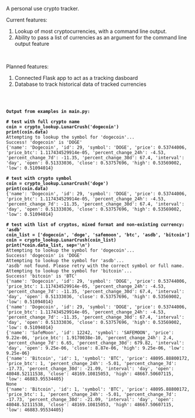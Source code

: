 A personal use crypto tracker.

Current features:<br/>
<ol>
<li>Lookup of most cryptocurrencies, with a command line output.</li>
<li>Ability to pass a list of currencies as an argument for the command line output feature</li>
</ol><br/>

Planned features:<br/>
<ol>
<li>Connected Flask app to act as a tracking dasboard</li>
<li>Database to track historical data of tracked currencies</li>
</ol><br/>

<pre><code>
<b>Output from examples in main.py:</b>

<b># test with full crypto name</b>
<b>coin = crypto_lookup.LunarCrush('dogecoin')</b>
<b>print(coin.data)</b>
Attempting to lookup the symbol for 'dogecoin'...
Success! 'dogecoin' is 'DOGE'
{'name': 'Dogecoin', 'id': 29, 'symbol': 'DOGE', 'price': 0.53744006, 'price_btc': 1.117434529914e-05, 'percent_change_24h': -4.53, 'percent_change_7d': -11.35, 'percent_change_30d': 67.4, 'interval': 'day', 'open': 0.51333036, 'close': 0.53757696, 'high': 0.53569002, 'low': 0.51094014}

<b># test with crypto symbol</b>
<b>coin = crypto_lookup.LunarCrush('doge')</b>
<b>print(coin.data)</b>
{'name': 'Dogecoin', 'id': 29, 'symbol': 'DOGE', 'price': 0.53744006, 'price_btc': 1.117434529914e-05, 'percent_change_24h': -4.53, 'percent_change_7d': -11.35, 'percent_change_30d': 67.4, 'interval': 'day', 'open': 0.51333036, 'close': 0.53757696, 'high': 0.53569002, 'low': 0.51094014}

<b># test with list of cryptos, mixed format and non-existing currency: 'asdb'</b>
<b>coin_list = ['dogecoin', 'doge', 'safemoon', 'btc', 'asdb', 'bitcoin']</b>
<b>coin = crypto_lookup.LunarCrush(coin_list)</b>
<b>print(*coin.data_list, sep='\n')</b>
Attempting to lookup the symbol for 'dogecoin'...
Success! 'dogecoin' is 'DOGE'
Attempting to lookup the symbol for 'asdb'...
'asdb' not found. Please retry with the correct symbol or full name.
Attempting to lookup the symbol for 'bitcoin'...
Success! 'bitcoin' is 'BTC'
{'name': 'Dogecoin', 'id': 29, 'symbol': 'DOGE', 'price': 0.53744006, 'price_btc': 1.117434529914e-05, 'percent_change_24h': -4.53, 'percent_change_7d': -11.35, 'percent_change_30d': 67.4, 'interval': 'day', 'open': 0.51333036, 'close': 0.53757696, 'high': 0.53569002, 'low': 0.51094014}
{'name': 'Dogecoin', 'id': 29, 'symbol': 'DOGE', 'price': 0.53744006, 'price_btc': 1.117434529914e-05, 'percent_change_24h': -4.53, 'percent_change_7d': -11.35, 'percent_change_30d': 67.4, 'interval': 'day', 'open': 0.51333036, 'close': 0.53757696, 'high': 0.53569002, 'low': 0.51094014}
{'name': 'SafeMoon', 'id': 12242, 'symbol': 'SAFEMOON', 'price': 9.22e-06, 'price_btc': 1.9170038e-10, 'percent_change_24h': 2.4, 'percent_change_7d': 6.65, 'percent_change_30d': 679.82, 'interval': 'day', 'open': 9.25e-06, 'close': 8.87e-06, 'high': 9.25e-06, 'low': 9.25e-06}
{'name': 'Bitcoin', 'id': 1, 'symbol': 'BTC', 'price': 48095.88800172, 'price_btc': 1, 'percent_change_24h': -5.01, 'percent_change_7d': -17.73, 'percent_change_30d': -21.09, 'interval': 'day', 'open': 48048.52111538, 'close': 48169.10815053, 'high': 48667.50607115, 'low': 46883.95534405}
None
{'name': 'Bitcoin', 'id': 1, 'symbol': 'BTC', 'price': 48095.88800172, 'price_btc': 1, 'percent_change_24h': -5.01, 'percent_change_7d': -17.73, 'percent_change_30d': -21.09, 'interval': 'day', 'open': 48048.52111538, 'close': 48169.10815053, 'high': 48667.50607115, 'low': 46883.95534405}
</pre></code>